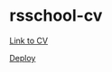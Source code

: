 # rsschool-cv

[Link to CV](https://elena-myone.github.io/rsschool-cv/cv)

[Deploy](https://elena-myone.github.io/rsschool-cv/)

